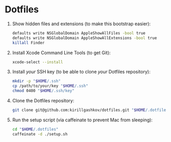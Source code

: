 # Dotfiles

1. Show hidden files and extensions (to make this bootstrap easier):

   ```sh
   defaults write NSGlobalDomain AppleShowAllFiles -bool true
   defaults write NSGlobalDomain AppleShowAllExtensions -bool true
   killall Finder
   ```

2. Install Xcode Command Line Tools (to get Git):

   ```sh
   xcode-select --install
   ```

3. Install _your_ SSH key (to be able to clone _your_ Dotfiles repository):

   ```sh
   mkdir -p "$HOME/.ssh"
   cp /path/to/your/key "$HOME/.ssh"
   chmod 0400 "$HOME/.ssh/key"
   ```

4. Clone the Dotfiles repository:

   ```sh
   git clone git@github.com:kirillgashkov/dotfiles.git "$HOME/.dotfiles":
   ```

5. Run the setup script (via caffeinate to prevent Mac from sleeping):

   ```sh
   cd "$HOME/.dotfiles"
   caffeinate -d ./setup.sh
   ```
